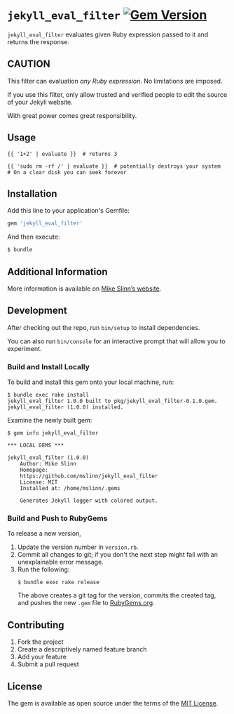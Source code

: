 `jekyll_eval_filter`
[![Gem Version](https://badge.fury.io/rb/jekyll_eval_filter.svg)](https://badge.fury.io/rb/jekyll_eval_filter)
===========

`jekyll_eval_filter` evaluates given Ruby expression passed to it and returns the response.


## CAUTION
This filter can evaluation *any Ruby expression*.
No limitations are imposed.

If you use this filter, only allow trusted and verified people to edit the source of your Jekyll website.

With great power comes great responsibility.


## Usage

```
{{ '1+2' | evaluate }}  # returns 3

{{ 'sudo rm -rf /' | evaluate }}  # potentially destroys your system
# On a clear disk you can seek forever
```

## Installation

Add this line to your application's Gemfile:

```ruby
gem 'jekyll_eval_filter'
```

And then execute:
```bash
$ bundle
```


## Additional Information
More information is available on
[Mike Slinn&rsquo;s website](https://www.mslinn.com/jekyll/10400-jekyll-plugin-template-collection.html).


## Development

After checking out the repo, run `bin/setup` to install dependencies.

You can also run `bin/console` for an interactive prompt that will allow you to experiment.


### Build and Install Locally
To build and install this gem onto your local machine, run:

```shell
$ bundle exec rake install
jekyll_eval_filter 1.0.0 built to pkg/jekyll_eval_filter-0.1.0.gem.
jekyll_eval_filter (1.0.0) installed.
```

Examine the newly built gem:
```
$ gem info jekyll_eval_filter

*** LOCAL GEMS ***

jekyll_eval_filter (1.0.0)
    Author: Mike Slinn
    Homepage:
    https://github.com/mslinn/jekyll_eval_filter
    License: MIT
    Installed at: /home/mslinn/.gems

    Generates Jekyll logger with colored output.
```


### Build and Push to RubyGems
To release a new version,
  1. Update the version number in `version.rb`.
  2. Commit all changes to git; if you don't the next step might fail with an unexplainable error message.
  3. Run the following:
     ```shell
     $ bundle exec rake release
     ```
     The above creates a git tag for the version, commits the created tag,
     and pushes the new `.gem` file to [RubyGems.org](https://rubygems.org).


## Contributing

1. Fork the project
2. Create a descriptively named feature branch
3. Add your feature
4. Submit a pull request


## License

The gem is available as open source under the terms of the [MIT License](https://opensource.org/licenses/MIT).
